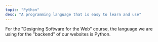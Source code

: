 ```yaml
---
topic: "Python"
desc: "A programming language that is easy to learn and use"
---
```


For the "Designing Software for the Web" course, the language we are using for the "backend" of our websites is Python.


